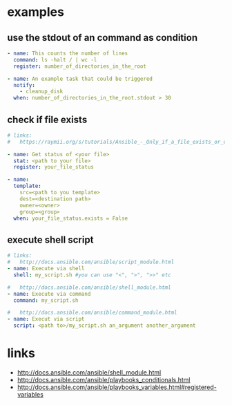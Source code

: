 # examples

## use the stdout of an command as condition

```yml
- name: This counts the number of lines
  command: ls -halt / | wc -l
  register: number_of_directories_in_the_root

- name: An example task that could be triggered
  notify:
    - cleanup_disk
  when: number_of_directories_in_the_root.stdout > 30
```

## check if file exists

```yml
# links:
#   https://raymii.org/s/tutorials/Ansible_-_Only_if_a_file_exists_or_does_not_exist.html

- name: Get status of <your file>
  stat: <path to your file>
  register: your_file_status

- name:
  template:
    src=<path to you template>
    dest=<destination path>
    owner=<owner>
    group=<group>
  when: your_file_status.exists = False
```

## execute shell script

```yml
# links:
#   http://docs.ansible.com/ansible/script_module.html
- name: Execute via shell
  shell: my_script.sh #you can use "<", ">", ">>" etc

#   http://docs.ansible.com/ansible/shell_module.html
- name: Execute via command
  command: my_script.sh

#   http://docs.ansible.com/ansible/command_module.html
- name: Execut via script
  script: <path to>/my_script.sh an_argument another_argument
```

# links

* http://docs.ansible.com/ansible/shell_module.html
* http://docs.ansible.com/ansible/playbooks_conditionals.html
* http://docs.ansible.com/ansible/playbooks_variables.html#registered-variables
